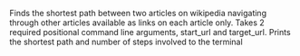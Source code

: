 Finds the shortest path between two articles on wikipedia navigating through other articles available as links on each article only.
Takes 2 required positional command line arguments, start_url and target_url. Prints the shortest path and number of steps involved to the terminal